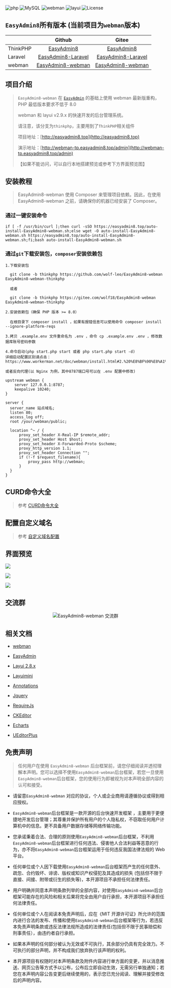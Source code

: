 <p>
<span><img src="https://img.shields.io/badge/php-%3E=8.0.0-brightgreen.svg?maxAge=2592000&amp;" alt="php"></span>
<span><img src="https://img.shields.io/badge/mysql-%3E=5.7-brightgreen.svg?maxAge=2592000&amp;color=blue" alt="MySQL"></span>
<span><img src="https://img.shields.io/badge/webman-%3E=1.5.0-brightgreen.svg?maxAge=2592000" alt="webman"></span>
<span><img src="https://img.shields.io/badge/layui-%3E=2.9.0-brightgreen.svg?maxAge=2592000&amp;color=critical" alt="layui"></span>
<span><img src="https://img.shields.io/badge/license-MIT-green?maxAge=2592000&amp;color=yellow" alt="License"></span>
</p>

## `EasyAdmin8`所有版本 (当前项目为`webman`版本)

|          |                                Github                                |                               Gitee                               |
|----------|:--------------------------------------------------------------------:|:-----------------------------------------------------------------:|
| ThinkPHP |         [EasyAdmin8](https://github.com/wolf-leo/EasyAdmin8)         |         [EasyAdmin8](https://gitee.com/wolf18/EasyAdmin8)         |
| Laravel  | [EasyAdmin8-Laravel](https://github.com/wolf-leo/EasyAdmin8-Laravel) | [EasyAdmin8-Laravel](https://gitee.com/wolf18/EasyAdmin8-Laravel) |
| webman   |  [EasyAdmin8-webman](https://github.com/wolf-leo/EasyAdmin8-webman)  |  [EasyAdmin8-webman](https://gitee.com/wolf18/EasyAdmin8-webman)  |

## 项目介绍

> `EasyAdmin8-webman` 在 [`EasyAdmin`](https://gitee.com/zhongshaofa/easyadmin) 的基础上使用 webman 最新版重构，PHP 最低版本要求不低于 8.0
>
> webman 和 layui v2.9.x 的快速开发的后台管理系统。
>
> 请注意，该分支为`thinkphp`，主要用到了`ThinkPHP`相关组件
>
> 项目地址：[http://easyadmin8.top](http://easyadmin8.top)
>
> 演示地址：[http://webman-tp.easyadmin8.top/admin](http://webman-tp.easyadmin8.top/admin)
>
>【如果不能访问，可以自行本地搭建预览或参考下方界面预览图】

## 安装教程

> EasyAdmin8-webman 使用 Composer 来管理项目依赖。因此，在使用 EasyAdmin8-webman 之前，请确保你的机器已经安装了 Composer。

### 通过一键安装命令

```
if [ -f /usr/bin/curl ];then curl -sSO https://easyadmin8.top/auto-install-EasyAdmin8-webman.sh;else wget -O auto-install-EasyAdmin8-webman.sh https://easyadmin8.top/auto-install-EasyAdmin8-webman.sh;fi;bash auto-install-EasyAdmin8-webman.sh
```

### 通过`git`下载安装包，`composer`安装依赖包

```
1.下载安装包

  git clone -b thinkphp https://github.com/wolf-leo/EasyAdmin8-webman EasyAdmin8-webman-thinkphp

  或者

  git clone -b thinkphp https://gitee.com/wolf18/EasyAdmin8-webman EasyAdmin8-webman-thinkphp

2.安装依赖包（确保 PHP 版本 >= 8.0）

  在根目录下 composer install ，如果有报错信息可以使用命令 composer install --ignore-platform-reqs
  
3.拷贝 .example.env 文件重命名为 .env ，命令 cp .example.env .env ，修改数据库账号密码参数

4.命令启动(php start.php start 或者 php start.php start -d)
详细启动配置区别请点击：https://www.workerman.net/doc/webman/install.html#2.%20%E8%BF%90%E8%A1%8C

或者反向代理(以 Nginx 为例，其中8787端口号可以在 .env 配置中修改)
  
upstream webman {
    server 127.0.0.1:8787;
    keepalive 10240;
}

server {
  server_name 站点域名;
  listen 80;
  access_log off;
  root /your/webman/public;

  location ^~ / {
      proxy_set_header X-Real-IP $remote_addr;
      proxy_set_header Host $host;
      proxy_set_header X-Forwarded-Proto $scheme;
      proxy_http_version 1.1;
      proxy_set_header Connection "";
      if (!-f $request_filename){
          proxy_pass http://webman;
      }
  }
}

```

## CURD命令大全

> 参考 [CURD命令大全](CURD.md)

## 配置自定义域名

> 参考 [自定义域名配置](CUSTOM_DOMAIN.md)

## 界面预览

![](public/static/common/images/easyadmin8-01.png)

![](public/static/common/images/easyadmin8-02.png)

![](public/static/common/images/easyadmin8-03.png)

## 交流群

<center>

![EasyAdmin8-webman 交流群](public/static/common/images/EasyAdmin8-webman.png)

</center>

## 相关文档

* [webman](https://www.workerman.net/doc/webman/README.html)

* [EasyAdmin](http://easyadmin.99php.cn/docs)

* [Layui 2.8.x](https://layui.dev/docs/2.8/)

* [Layuimini](https://github.com/zhongshaofa/layuimini)

* [Annotations](https://github.com/doctrine/annotations)

* [Jquery](https://github.com/jquery/jquery)

* [RequireJs](https://github.com/requirejs/requirejs)

* [CKEditor](https://github.com/ckeditor/ckeditor4)

* [Echarts](https://github.com/apache/incubator-echarts)

* [UEditorPlus](https://github.com/modstart-lib/ueditor-plus)

## 免责声明

> 任何用户在使用 `EasyAdmin8-webman` 后台框架前，请您仔细阅读并透彻理解本声明。您可以选择不使用`EasyAdmin8-webman`后台框架，若您一旦使用`EasyAdmin8-webman`后台框架，您的使用行为即被视为对本声明全部内容的认可和接受。

* 请留意`EasyAdmin8-webman` 对应的协议，个人或企业商用请遵循协议或得到相应授权。

* `EasyAdmin8-webman`后台框架是一款开源的后台快速开发框架 ，主要用于更便捷地开发后台管理；其尊重并保护所有用户的个人隐私权，不窃取任何用户计算机中的信息。更不具备用户数据存储等网络传输功能。

* 您承诺秉着合法、合理的原则使用`EasyAdmin8-webman`后台框架，不利用`EasyAdmin8-webman`后台框架进行任何违法、侵害他人合法利益等恶意的行为，亦不将`EasyAdmin8-webman`后台框架运用于任何违反我国法律法规的 Web 平台。

* 任何单位或个人因下载使用`EasyAdmin8-webman`后台框架而产生的任何意外、疏忽、合约毁坏、诽谤、版权或知识产权侵犯及其造成的损失 (包括但不限于直接、间接、附带或衍生的损失等)，本开源项目不承担任何法律责任。

* 用户明确并同意本声明条款列举的全部内容，对使用`EasyAdmin8-webman`后台框架可能存在的风险和相关后果将完全由用户自行承担，本开源项目不承担任何法律责任。

* 任何单位或个人在阅读本免责声明后，应在《MIT 开源许可证》所允许的范围内进行合法的发布、传播和使用`EasyAdmin8-webman`后台框架等行为，若违反本免责声明条款或违反法律法规所造成的法律责任(包括但不限于民事赔偿和刑事责任），由违约者自行承担。

* 如果本声明的任何部分被认为无效或不可执行，其余部分仍具有完全效力。不可执行的部分声明，并不构成我们放弃执行该声明的权利。

* 本开源项目有权随时对本声明条款及附件内容进行单方面的变更，并以消息推送、网页公告等方式予以公布，公布后立即自动生效，无需另行单独通知；若您在本声明内容公告变更后继续使用的，表示您已充分阅读、理解并接受修改后的声明内容。

